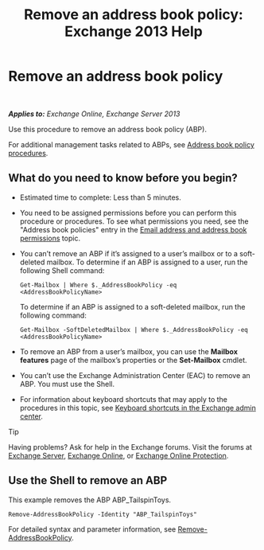 ﻿---
title: 'Remove an address book policy: Exchange 2013 Help'
TOCTitle: Remove an address book policy
ms:assetid: c20c6f82-2f75-4116-9be1-c5af10113f71
ms:mtpsurl: https://technet.microsoft.com/en-us/library/Hh529946(v=EXCHG.150)
ms:contentKeyID: 49289401
ms.date: 12/10/2017
mtps_version: v=EXCHG.150
---

# Remove an address book policy

 

_**Applies to:** Exchange Online, Exchange Server 2013_


Use this procedure to remove an address book policy (ABP).

For additional management tasks related to ABPs, see [Address book policy procedures](address-book-policy-procedures-exchange-2013-help.md).

## What do you need to know before you begin?

  - Estimated time to complete: Less than 5 minutes.

  - You need to be assigned permissions before you can perform this procedure or procedures. To see what permissions you need, see the "Address book policies" entry in the [Email address and address book permissions](email-address-and-address-book-permissions-exchange-2013-help.md) topic.

  - You can’t remove an ABP if it’s assigned to a user’s mailbox or to a soft-deleted mailbox. To determine if an ABP is assigned to a user, run the following Shell command:
    
    `Get-Mailbox | Where $._AddressBookPolicy -eq <AddressBookPolicyName>`
    
    To determine if an ABP is assigned to a soft-deleted mailbox, run the following command:
    
    `Get-Mailbox -SoftDeletedMailbox | Where $._AddressBookPolicy -eq <AddressBookPolicyName>`

  - To remove an ABP from a user’s mailbox, you can use the **Mailbox features** page of the mailbox’s properties or the **Set-Mailbox** cmdlet.

  - You can’t use the Exchange Administration Center (EAC) to remove an ABP. You must use the Shell.

  - For information about keyboard shortcuts that may apply to the procedures in this topic, see [Keyboard shortcuts in the Exchange admin center](keyboard-shortcuts-in-the-exchange-admin-center-exchange-online-protection-help.md).


> [!TIP]
> Having problems? Ask for help in the Exchange forums. Visit the forums at <A href="https://go.microsoft.com/fwlink/p/?linkid=60612">Exchange Server</A>, <A href="https://go.microsoft.com/fwlink/p/?linkid=267542">Exchange Online</A>, or <A href="https://go.microsoft.com/fwlink/p/?linkid=285351">Exchange Online Protection</A>.



## Use the Shell to remove an ABP

This example removes the ABP ABP\_TailspinToys.

    Remove-AddressBookPolicy -Identity "ABP_TailspinToys"

For detailed syntax and parameter information, see [Remove-AddressBookPolicy](https://technet.microsoft.com/en-us/library/hh529929\(v=exchg.150\)).

